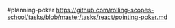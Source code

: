#planning-poker
https://github.com/rolling-scopes-school/tasks/blob/master/tasks/react/pointing-poker.md
